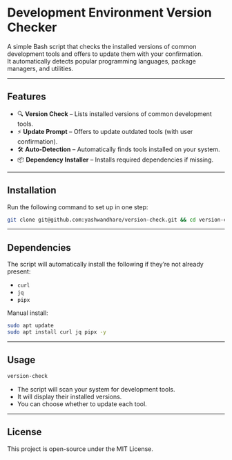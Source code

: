 # Development Environment Version Checker

A simple Bash script that checks the installed versions of common development tools and offers to update them with your confirmation.  
It automatically detects popular programming languages, package managers, and utilities.

---

## **Features**
- 🔍 **Version Check** – Lists installed versions of common development tools.
- ⚡ **Update Prompt** – Offers to update outdated tools (with user confirmation).
- 🛠 **Auto-Detection** – Automatically finds tools installed on your system.
- 📦 **Dependency Installer** – Installs required dependencies if missing.

---

## **Installation**
Run the following command to set up in one step:  

```bash
git clone git@github.com:yashwandhare/version-check.git && cd version-check && mkdir -p ~/bin && cp version-check.sh ~/bin/version-check && chmod +x ~/bin/version-check && echo 'alias version-check="~/bin/version-check"' >> ~/.zshrc && source ~/.zshrc
```

---

## **Dependencies**
The script will automatically install the following if they’re not already present:  
- `curl`
- `jq`
- `pipx`

Manual install:
```bash
sudo apt update
sudo apt install curl jq pipx -y
```

---

## **Usage**
```bash
version-check
```
- The script will scan your system for development tools.  
- It will display their installed versions.  
- You can choose whether to update each tool.

---

## **License**
This project is open-source under the MIT License.